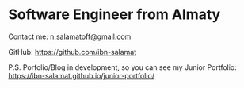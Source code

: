 # Software Engineer from Almaty

Contact me: n.salamatoff@gmail.com

GitHub: https://github.com/ibn-salamat

P.S. Porfolio/Blog in development, so you can see my Junior Portfolio: https://ibn-salamat.github.io/junior-portfolio/
